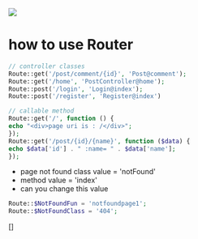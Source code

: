 ![](https://images.unsplash.com/photo-1599507593548-0187ac4043c6?ixlib=rb-4.0.3&ixid=MnwxMjA3fDB8MHxzZWFyY2h8M3x8cGhwfGVufDB8fDB8fA%3D%3D&auto=format&fit=crop&w=1800&q=60)
# how to use Router
```php
// controller classes
Route::get('/post/comment/{id}', 'Post@comment');
Route::get('/home', 'PostController@home');
Route::post('/login', 'Login@index');
Route::post('/register', 'Register@index')
```

```php
// callable method 
Route::get('/', function () {
echo "<div>page uri is : /</div>";
});
Route::get('/post/{id}/{name}', function ($data) {
echo $data['id'] . " :name= " . $data['name'];
});
```


* page not found class value = 'notFound'
* method value = 'index'
* can you change this value 
```php
Route::$NotFoundFun = 'notfoundpage1';
Route::$NotFoundClass = '404';
```

[]
